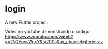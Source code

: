 # login

A new Flutter project.

Video no youtube demonstrando o codigo: https://www.youtube.com/watch?v=2VQEossWnxY&t=200s&ab_channel=jferreiraz
